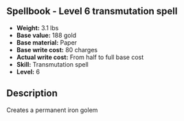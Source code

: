 ## Spellbook - Level 6 transmutation spell

- **Weight:** 3.1 lbs
- **Base value:** 188 gold
- **Base material:** Paper
- **Base write cost:** 80 charges
- **Actual write cost:** From half to full base cost
- **Skill:** Transmutation spell
- **Level:** 6

## Description

Creates a permanent iron golem
